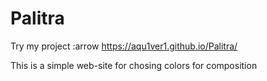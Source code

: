 # Palitra 

Try my project :arrow https://aqu1ver1.github.io/Palitra/

This is a simple web-site for chosing colors for composition 
